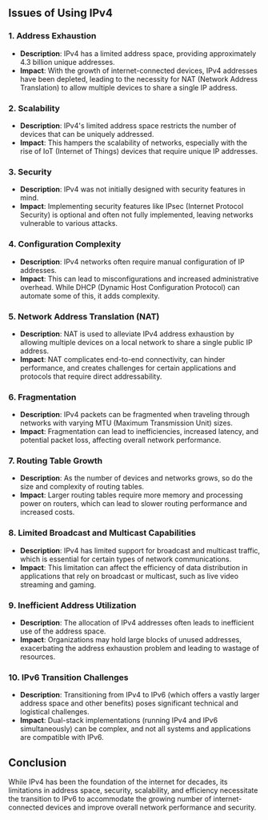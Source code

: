 ## Issues of Using IPv4

### 1. Address Exhaustion
- **Description**: IPv4 has a limited address space, providing approximately 4.3 billion unique addresses.
- **Impact**: With the growth of internet-connected devices, IPv4 addresses have been depleted, leading to the necessity for NAT (Network Address Translation) to allow multiple devices to share a single IP address.

### 2. Scalability
- **Description**: IPv4's limited address space restricts the number of devices that can be uniquely addressed.
- **Impact**: This hampers the scalability of networks, especially with the rise of IoT (Internet of Things) devices that require unique IP addresses.

### 3. Security
- **Description**: IPv4 was not initially designed with security features in mind.
- **Impact**: Implementing security features like IPsec (Internet Protocol Security) is optional and often not fully implemented, leaving networks vulnerable to various attacks.

### 4. Configuration Complexity
- **Description**: IPv4 networks often require manual configuration of IP addresses.
- **Impact**: This can lead to misconfigurations and increased administrative overhead. While DHCP (Dynamic Host Configuration Protocol) can automate some of this, it adds complexity.

### 5. Network Address Translation (NAT)
- **Description**: NAT is used to alleviate IPv4 address exhaustion by allowing multiple devices on a local network to share a single public IP address.
- **Impact**: NAT complicates end-to-end connectivity, can hinder performance, and creates challenges for certain applications and protocols that require direct addressability.

### 6. Fragmentation
- **Description**: IPv4 packets can be fragmented when traveling through networks with varying MTU (Maximum Transmission Unit) sizes.
- **Impact**: Fragmentation can lead to inefficiencies, increased latency, and potential packet loss, affecting overall network performance.

### 7. Routing Table Growth
- **Description**: As the number of devices and networks grows, so do the size and complexity of routing tables.
- **Impact**: Larger routing tables require more memory and processing power on routers, which can lead to slower routing performance and increased costs.

### 8. Limited Broadcast and Multicast Capabilities
- **Description**: IPv4 has limited support for broadcast and multicast traffic, which is essential for certain types of network communications.
- **Impact**: This limitation can affect the efficiency of data distribution in applications that rely on broadcast or multicast, such as live video streaming and gaming.

### 9. Inefficient Address Utilization
- **Description**: The allocation of IPv4 addresses often leads to inefficient use of the address space.
- **Impact**: Organizations may hold large blocks of unused addresses, exacerbating the address exhaustion problem and leading to wastage of resources.

### 10. IPv6 Transition Challenges
- **Description**: Transitioning from IPv4 to IPv6 (which offers a vastly larger address space and other benefits) poses significant technical and logistical challenges.
- **Impact**: Dual-stack implementations (running IPv4 and IPv6 simultaneously) can be complex, and not all systems and applications are compatible with IPv6.

## Conclusion
While IPv4 has been the foundation of the internet for decades, its limitations in address space, security, scalability, and efficiency necessitate the transition to IPv6 to accommodate the growing number of internet-connected devices and improve overall network performance and security.
